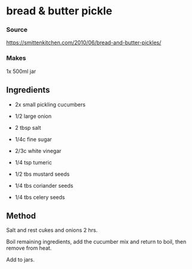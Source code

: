 # bread & butter pickle

### Source

https://smittenkitchen.com/2010/06/bread-and-butter-pickles/

### Makes

1x 500ml jar

## Ingredients

* 2x small pickling cucumbers
* 1/2 large onion
* 2 tbsp salt

* 1/4c fine sugar
* 2/3c white vinegar
* 1/4 tsp tumeric
* 1/2 tbs mustard seeds
* 1/4 tbs coriander seeds
* 1/4 tbs celery seeds

## Method

Salt and rest cukes and onions 2 hrs.

Boil remaining ingredients, add the cucumber mix and return to boil, then remove from heat.

Add to jars.

